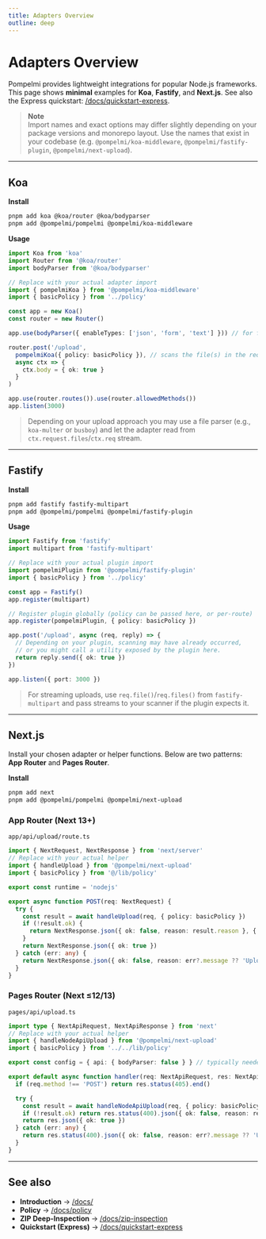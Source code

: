 ```yaml
---
title: Adapters Overview
outline: deep
---
```


# Adapters Overview

Pompelmi provides lightweight integrations for popular Node.js frameworks. This page shows **minimal** examples for **Koa**, **Fastify**, and **Next.js**. See also the Express quickstart: [/docs/quickstart-express](/docs/quickstart-express).

> **Note**  
> Import names and exact options may differ slightly depending on your package versions and monorepo layout. Use the names that exist in your codebase (e.g. `@pompelmi/koa-middleware`, `@pompelmi/fastify-plugin`, `@pompelmi/next-upload`).

---

## Koa

**Install**
```bash
pnpm add koa @koa/router @koa/bodyparser
pnpm add @pompelmi/pompelmi @pompelmi/koa-middleware
```

**Usage**
```ts
import Koa from 'koa'
import Router from '@koa/router'
import bodyParser from '@koa/bodyparser'

// Replace with your actual adapter import
import { pompelmiKoa } from '@pompelmi/koa-middleware'
import { basicPolicy } from '../policy'

const app = new Koa()
const router = new Router()

app.use(bodyParser({ enableTypes: ['json', 'form', 'text'] })) // for fields; use a proper file parser if needed

router.post('/upload',
  pompelmiKoa({ policy: basicPolicy }), // scans the file(s) in the request (see your adapter docs)
  async ctx => {
    ctx.body = { ok: true }
  }
)

app.use(router.routes()).use(router.allowedMethods())
app.listen(3000)
```

> Depending on your upload approach you may use a file parser (e.g., `koa-multer` or `busboy`) and let the adapter read from `ctx.request.files`/`ctx.req` stream.

---

## Fastify

**Install**
```bash
pnpm add fastify fastify-multipart
pnpm add @pompelmi/pompelmi @pompelmi/fastify-plugin
```

**Usage**
```ts
import Fastify from 'fastify'
import multipart from 'fastify-multipart'

// Replace with your actual plugin import
import pompelmiPlugin from '@pompelmi/fastify-plugin'
import { basicPolicy } from '../policy'

const app = Fastify()
app.register(multipart)

// Register plugin globally (policy can be passed here, or per-route)
app.register(pompelmiPlugin, { policy: basicPolicy })

app.post('/upload', async (req, reply) => {
  // Depending on your plugin, scanning may have already occurred,
  // or you might call a utility exposed by the plugin here.
  return reply.send({ ok: true })
})

app.listen({ port: 3000 })
```

> For streaming uploads, use `req.file()`/`req.files()` from `fastify-multipart` and pass streams to your scanner if the plugin expects it.

---

## Next.js

Install your chosen adapter or helper functions. Below are two patterns: **App Router** and **Pages Router**.

**Install**
```bash
pnpm add next
pnpm add @pompelmi/pompelmi @pompelmi/next-upload
```

### App Router (Next 13+)

`app/api/upload/route.ts`

```ts
import { NextRequest, NextResponse } from 'next/server'
// Replace with your actual helper
import { handleUpload } from '@pompelmi/next-upload'
import { basicPolicy } from '@/lib/policy'

export const runtime = 'nodejs'

export async function POST(req: NextRequest) {
  try {
    const result = await handleUpload(req, { policy: basicPolicy })
    if (!result.ok) {
      return NextResponse.json({ ok: false, reason: result.reason }, { status: 400 })
    }
    return NextResponse.json({ ok: true })
  } catch (err: any) {
    return NextResponse.json({ ok: false, reason: err?.message ?? 'Upload error' }, { status: 400 })
  }
}
```

### Pages Router (Next ≤12/13)

`pages/api/upload.ts`

```ts
import type { NextApiRequest, NextApiResponse } from 'next'
// Replace with your actual helper
import { handleNodeApiUpload } from '@pompelmi/next-upload'
import { basicPolicy } from '../../lib/policy'

export const config = { api: { bodyParser: false } } // typically needed for streaming

export default async function handler(req: NextApiRequest, res: NextApiResponse) {
  if (req.method !== 'POST') return res.status(405).end()

  try {
    const result = await handleNodeApiUpload(req, { policy: basicPolicy })
    if (!result.ok) return res.status(400).json({ ok: false, reason: result.reason })
    return res.json({ ok: true })
  } catch (err: any) {
    return res.status(400).json({ ok: false, reason: err?.message ?? 'Upload error' })
  }
}
```

---

## See also

- **Introduction** → [/docs/](/docs/)
- **Policy** → [/docs/policy](/docs/policy)
- **ZIP Deep-Inspection** → [/docs/zip-inspection](/docs/zip-inspection)
- **Quickstart (Express)** → [/docs/quickstart-express](/docs/quickstart-express)
